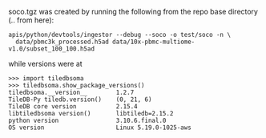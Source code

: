 soco.tgz was created by running the following from the repo base directory (.. from here):

```
apis/python/devtools/ingestor --debug --soco -o test/soco -n \
  data/pbmc3k_processed.h5ad data/10x-pbmc-multiome-v1.0/subset_100_100.h5ad
```

while versions were at

```
>>> import tiledbsoma
>>> tiledbsoma.show_package_versions()
tiledbsoma.__version__        1.2.7
TileDB-Py tiledb.version()    (0, 21, 6)
TileDB core version           2.15.4
libtiledbsoma version()       libtiledb=2.15.2
python version                3.10.6.final.0
OS version                    Linux 5.19.0-1025-aws
```
